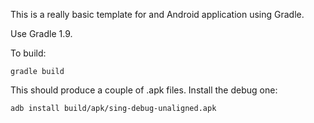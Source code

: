 This is a really basic template for and Android application using Gradle.

Use Gradle 1.9.

To build:

    gradle build

This should produce a couple of .apk files.  Install the debug one:

    adb install build/apk/sing-debug-unaligned.apk
